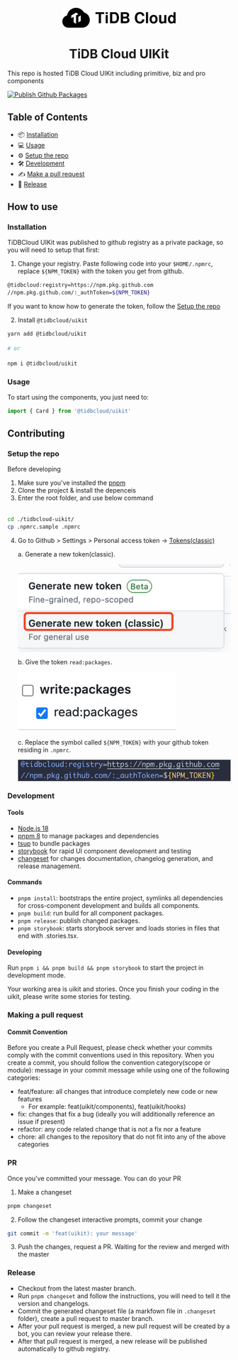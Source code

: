 <p align="center">
  <a href="https://tidbcloud.com" target="_blank"><img src="media/tidbcloud-logo.svg" width="256" alt="TiDB Cloud Logo" /></a>
</p>
<h1 align="center">TiDB Cloud UIKit</h1>

This repo is hosted TiDB Cloud UIKit including primitive, biz and pro components

[![Publish Github Packages](https://github.com/tidbcloud/tidbcloud-uikit/actions/workflows/publish-github-packages.yml/badge.svg)](https://github.com/tidbcloud/tidbcloud-uikit/actions/workflows/publish-github-packages.yml)

## Table of Contents

- 📦 [Installation](#installation)
- 💻 [Usage](#usage)
- ⚙️ [Setup the repo](#setup-the-repo)
- 🛠️ [Development](#development)
- ✍️ [Make a pull request](#making-a-pull-request)
- 🚀 [Release](#release)

## How to use

### Installation

TiDBCloud UIKit was published to github registry as a private package, so you will need to setup that first:

1. Change your registry. Paste following code into your `$HOME/.npmrc`, replace `${NPM_TOKEN}` with the token you get from github.

```bash
@tidbcloud:registry=https://npm.pkg.github.com
//npm.pkg.github.com/:_authToken=${NPM_TOKEN}
```

If you want to know how to generate the token, follow the [Setup the repo](#setup-the-repo)

2. Install `@tidbcloud/uikit`

```bash
yarn add @tidbcloud/uikit

# or

npm i @tidbcloud/uikit
```

### Usage

To start using the components, you just need to:

```typescript
import { Card } from '@tidbcloud/uikit'
```

## Contributing

### Setup the repo

Before developing

1. Make sure you've installed the [pnpm](https://pnpm.io/)
2. Clone the project & install the depenceis
3. Enter the root folder, and use below command

```bash

cd ./tidbcloud-uikit/
cp .npmrc.sample .npmrc

```

4. Go to Github > Settings > Personal access token -> [Tokens(classic)](https://github.com/settings/tokens)

   a. Generate a new token(classic).
   <div>
      <img src="media/token.png" style="display: block;" />
   </div>

   b. Give the token `read:packages`.
   <div>
     <img src="media/packages.png" style="display: block;" />
   </div>

   c. Replace the symbol called `${NPM_TOKEN}` with your github token residing in `.npmrc`.
   <div>
     <img src="media/npmrc.png" style="display: block;" />
   </div>

### Development

#### Tools

- [Node.js 18](https://nodejs.org/)
- [pnpm 8](https://pnpm.io/) to manage packages and dependencies
- [tsup](https://tsup.egoist.dev/) to bundle packages
- [storybook](https://storybook.js.org/) for rapid UI component development and testing
- [changeset](https://github.com/atlassian/changesets) for changes documentation, changelog generation, and release management.

#### Commands

- `pnpm install`: bootstraps the entire project, symlinks all dependencies for cross-component development and builds all components.
- `pnpm build`: run build for all component packages.
- `pnpm release`: publish changed packages.
- `pnpm storybook`: starts storybook server and loads stories in files that end with .stories.tsx.

#### Developing

Run `pnpm i && pnpm build && pnpm storybook` to start the project in development mode.

Your working area is uikit and stories. Once you finish your coding in the uikit, please write some stories for testing.

### Making a pull request

#### Commit Convention

Before you create a Pull Request, please check whether your commits comply with the commit conventions used in this repository.
When you create a commit, you should follow the convention category(scope or module): message in your commit message while using one of the following categories:

- feat/feature: all changes that introduce completely new code or new features
  - For example: feat(uikit/components), feat(uikit/hooks)
- fix: changes that fix a bug (ideally you will additionally reference an issue if present)
- refactor: any code related change that is not a fix nor a feature
- chore: all changes to the repository that do not fit into any of the above categories

### PR

Once you've committed your message. You can do your PR

1. Make a changeset

```bash
pnpm changeset
```

2. Follow the changeset interactive prompts, commit your change

```bash
git commit -m 'feat(uikit): your message'
```

3. Push the changes, request a PR. Waiting for the review and merged with the master

### Release

- Checkout from the latest master branch.
- Run `pnpm changeset` and follow the instructions, you will need to tell it the version and changelogs.
- Commit the generated changeset file (a markfown file in `.changeset` folder), create a pull request to master branch.
- After your pull request is merged, a new pull request will be created by a bot, you can review your release there.
- After that pull request is merged, a new release will be published automatically to github registry.
